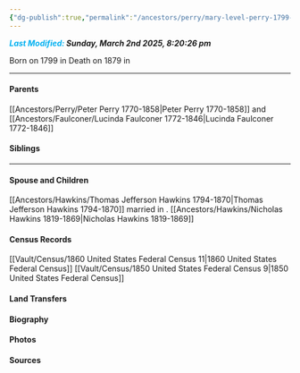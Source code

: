 ```yaml
---
{"dg-publish":true,"permalink":"/ancestors/perry/mary-level-perry-1799-1879/","tags":["Mary-Level-Perry"]}
---
```


***<font color="#00b0f0">Last Modified:</font> Sunday, March 2nd 2025, 8:20:26 pm***

Born on  1799 in <!-- link to place -->
Death on 1879 in <!-- link to place -->

---
#### Parents

[[Ancestors/Perry/Peter Perry 1770-1858\|Peter Perry 1770-1858]] and [[Ancestors/Faulconer/Lucinda Faulconer 1772-1846\|Lucinda Faulconer 1772-1846]]
#### Siblings
<!-- Link to sibling -->

---
#### Spouse and Children
[[Ancestors/Hawkins/Thomas Jefferson Hawkins 1794-1870\|Thomas Jefferson Hawkins 1794-1870]] married <!-- link to date --> in <!-- link to place -->.
[[Ancestors/Hawkins/Nicholas Hawkins 1819-1869\|Nicholas Hawkins 1819-1869]]

#### Census Records
[[Vault/Census/1860 United States Federal Census 11\|1860 United States Federal Census]]
[[Vault/Census/1850 United States Federal Census 9\|1850 United States Federal Census]]
#### Land Transfers

#### Biography

#### Photos

#### Sources


